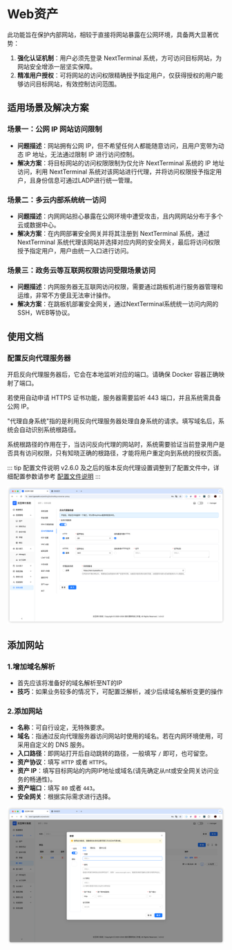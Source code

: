 # Web资产

此功能旨在保护内部网站，相较于直接将网站暴露在公网环境，具备两大显著优势：

1. **强化认证机制**：用户必须先登录 NextTerminal 系统，方可访问目标网站，为网站安全增添一层坚实保障。
2. **精准用户授权**：可将网站的访问权限精确授予指定用户，仅获得授权的用户能够访问目标网站，有效控制访问范围。

## 适用场景及解决方案

### 场景一：公网 IP 网站访问限制
- **问题描述**：网站拥有公网 IP，但不希望任何人都能随意访问，且用户宽带为动态 IP 地址，无法通过限制 IP 进行访问控制。
- **解决方案**：将目标网站的访问权限限制为仅允许 NextTerminal 系统的 IP 地址访问，利用 NextTerminal 系统对该网站进行代理，并将访问权限授予指定用户，且身份信息可通过LADP进行统一管理。

### 场景二：多云内部系统统一访问
- **问题描述**：内网网站担心暴露在公网环境中遭受攻击，且内网网站分布于多个云或数据中心。
- **解决方案**：在内网部署安全网关并将其注册到 NextTerminal 系统，通过 NextTerminal 系统代理该网站并选择对应内网的安全网关，最后将访问权限授予指定用户，用户由统一入口进行访问。

### 场景三：政务云等互联网权限访问受限场景访问
- **问题描述**：内网服务器无互联网访问权限，需要通过跳板机进行服务器管理和运维，非常不方便且无法审计操作。
- **解决方案**：在跳板机部署安全网关，通过NextTerminal系统统一访问内网的SSH，WEB等协议。


## 使用文档

### 配置反向代理服务器

开启反向代理服务器后，它会在本地监听对应的端口。请确保 Docker 容器正确映射了端口。

若使用自动申请 HTTPS 证书功能，服务器需要监听 443 端口，并且系统需具备公网 IP。

"代理自身系统"指的是利用反向代理服务器处理自身系统的请求。填写域名后，系统会自动识别系统根路径。

系统根路径的作用在于，当访问反向代理的网站时，系统需要验证当前登录用户是否具有访问权限，只有知晓正确的根路径，才能将用户重定向到系统的授权页面。

::: tip 配置文件说明
v2.6.0 及之后的版本反向代理设置调整到了配置文件中，详细配置参数请参考 [配置文件说明](../install/config-desc.md#反向代理配置)
:::

![img.png](images/reverse-proxy.png)


## 添加网站
### 1.增加域名解析
- 首先应该将准备好的域名解析至NT的IP
- **技巧**：如果业务较多的情况下，可配置泛解析，减少后续域名解析变更的操作

### 2.添加网站
- **名称**：可自行设定，无特殊要求。
- **域名**：指通过反向代理服务器访问网站时使用的域名。若在内网环境使用，可采用自定义的 DNS 服务。
- **入口路径**：即网站打开后自动跳转的路径，一般填写 `/` 即可，也可留空。
- **资产协议**：填写 `HTTP` 或者 `HTTPS`。
- **资产 IP**：填写目标网站的内网IP地址或域名(请先确定从nt或安全网关访问业务的畅通性)。
- **资产端口**：填写 `80` 或者 `443`。
- **安全网关**：根据实际需求进行选择。


![img.png](images/reverse-proxy-post.png)
